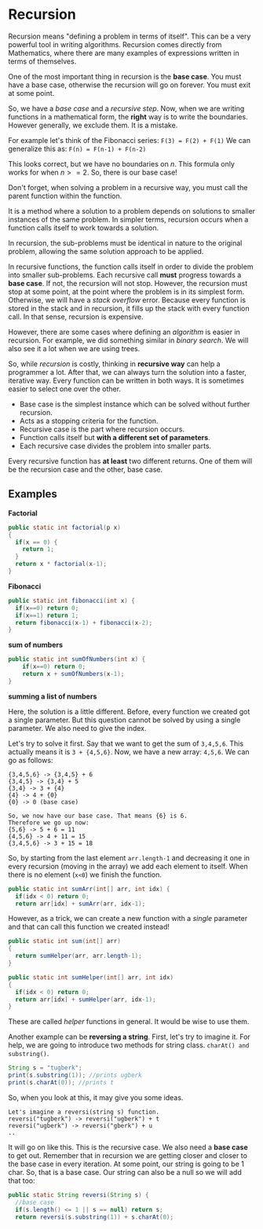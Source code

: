 # Recursion


Recursion means "defining a problem in terms of itself". This can be a very powerful tool in writing algorithms. Recursion comes directly from Mathematics, where there are many examples of expressions written in terms of themselves. 

One of the most important thing in recursion is the **base case**. You must have a base case, otherwise the recursion will go on forever. You must exit at some point. 

So, we have a *base case* and a *recursive step*. Now, when we are writing functions in a mathematical form, the **right** way is to write the boundaries. However generally, we exclude them. It is a mistake. 

For example let's think of the Fibonacci series:
`F(3) = F(2) + F(1)` We can generalize this as: `F(n) = F(n-1) + F(n-2)`

This looks correct, but we have no boundaries on $n$. This formula only works for when $n>=2$. So, there is our base case!

Don't forget, when solving a problem in a recursive way, you must call the parent function within the function. 

It is a method where a solution to a problem depends on solutions to smaller instances of the same problem. In simpler terms, recursion occurs when a function calls itself to work towards a solution.

In recursion, the sub-problems must be identical in nature to the original problem, allowing the same solution approach to be applied.

In recursive functions, the function calls itself in order to divide the problem into smaller sub-problems. Each recursive call **must** progress towards a **base case**. If not, the recursion will not stop. However, the recursion must stop at some point, at the point where the problem is in its simplest form. Otherwise, we will have a *stack overflow* error. Because every function is stored in the stack and in recursion, it fills up the stack with every function call. In that sense, recursion is expensive. 

However, there are some cases where defining an *algorithm* is easier in recursion. For example, we did something similar in *binary search*. We will also see it a lot when we are using trees. 

So, while *recursion* is costly, thinking in **recursive way** can help a programmer a lot. After that, we can always turn the solution into a faster, iterative way. Every function can be written in both ways. It is sometimes easier to select one over the other. 


* Base case is the simplest instance which can be solved without further recursion.
* Acts as a stopping criteria for the function.
* Recursive case is the part where recursion occurs.
* Function calls itself but **with a different set of parameters**.
* Each recursive case divides the problem into smaller parts.

Every recursive function has **at least** two different returns. One of them will be the recursion case and the other, base case. 



## Examples

**Factorial**

```java
public static int factorial(p x)
{
  if(x == 0) {
    return 1;
  }
  return x * factorial(x-1);
}
```

**Fibonacci**

```java
public static int fibonacci(int x) {
  if(x==0) return 0;
  if(x==1) return 1;
  return fibonacci(x-1) + fibonacci(x-2);
}
```

**sum of numbers**

```java
public static int sumOfNumbers(int x) {
    if(x==0) return 0;
    return x + sumOfNumbers(x-1);
}
```

**summing a list of numbers**

Here, the solution is a little different. Before, every function we created got a single parameter. But this question cannot be solved by using a single parameter. We also need to give the index.

Let's try to solve it first. Say that we want to get the sum of `3,4,5,6`. This actually means it is `3 + {4,5,6}`. Now, we have a new array: `4,5,6`. We can go as follows:

```
{3,4,5,6} -> {3,4,5} + 6
{3,4,5} -> {3,4} + 5
{3,4} -> 3 + {4}
{4} -> 4 + {0}
{0} -> 0 (base case)

So, we now have our base case. That means {6} is 6.
Therefore we go up now:
{5,6} -> 5 + 6 = 11
{4,5,6} -> 4 + 11 = 15
{3,4,5,6} -> 3 + 15 = 18
```

So, by starting from the last element `arr.length-1` and decreasing it one in every recursion (moving in the array) we add each element to itself. When there is no element (`x<0`) we finish the function.

```java
public static int sumArr(int[] arr, int idx) {
  if(idx < 0) return 0;
  return arr[idx] + sumArr(arr, idx-1);
```

However, as a trick, we can create a new function with a *single* parameter and that can call this function we created instead!

```java
public static int sum(int[] arr)
{
  return sumHelper(arr, arr.length-1);
}

public static int sumHelper(int[] arr, int idx)
{
  if(idx < 0) return 0;
  return arr[idx] + sumHelper(arr, idx-1);
}
```

These are called *helper* functions in general. It would be wise to use them.



Another example can be **reversing a string**. First, let's try to imagine it. For help, we are going to introduce two methods for string class. `charAt() and substring()`.

```java
String s = "tugberk";
print(s.substring(1)); //prints ugberk
print(s.charAt(0)); //prints t
```

So, when you look at this, it may give you some ideas.
```
Let's imagine a reversi(string s) function.
reversi("tugberk") -> reversi("ugberk") + t
reversi("ugberk") -> reversi("gberk") + u
..
```

It will go on like this. This is the recursive case. We also need a **base case** to get out. Remember that in recursion we are getting closer and closer to the base case in every iteration. At some point, our string is going to be 1 char. So, that is a base case. Our string can also be a null so we will add that too:

```java
public static String reversi(String s) {
  //base case
  if(s.length() <= 1 || s == null) return s;
  return reversi(s.substring(1)) + s.charAt(0);
```


